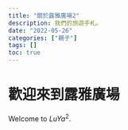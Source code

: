 ```yaml
---
title: "關於露雅廣場2"
description: 我們的旅遊手札。 
date: "2022-05-26"
categories: ["親子"]
tags: []
toc: true
---
```


# 歡迎來到露雅廣場
Welcome to $LuYa^2$.  


